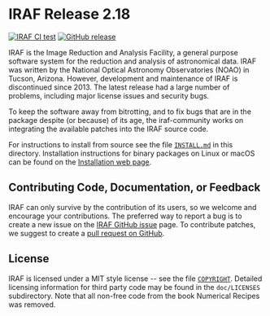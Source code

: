 # IRAF Release 2.18

[![IRAF CI test](https://github.com/iraf-community/iraf/workflows/IRAF%20CI%20test/badge.svg)](https://github.com/olebole/iraf/actions?query=workflow%3A%22IRAF+CI+test%22)
[![GitHub release](https://img.shields.io/github/release/iraf-community/iraf.svg)](https://github.com/iraf-community/iraf/releases/latest)

IRAF is the Image Reduction and Analysis Facility, a general purpose
software system for the reduction and analysis of astronomical
data. IRAF was written by the National Optical Astronomy Observatories
(NOAO) in Tucson, Arizona. However, development and maintenance of
IRAF is discontinued since 2013. The latest release had a large number
of problems, including major license issues and security bugs.

To keep the software away from bitrotting, and to fix bugs that are in
the package despite (or because) of its age, the iraf-community works
on integrating the available patches into the IRAF source code.

For instructions to install from source see the file
[`INSTALL.md`](INSTALL.md) in this directory. Installation
instructions for binary packages on Linux or macOS can be found on the
[Installation web page](https://iraf-community.github.io/install.html).


## Contributing Code, Documentation, or Feedback

IRAF can only survive by the contribution of its users, so we welcome
and encourage your contributions. The preferred way to report a bug is
to create a new issue on the
[IRAF GitHub issue](https://github.com/iraf-community/iraf/issues) page.
To contribute patches, we suggest to create a
[pull request on GitHub](https://github.com/iraf-community/iraf/pulls).


## License

IRAF is licensed under a MIT style license -- see the file
[`COPYRIGHT`](COPYRIGHT). Detailed licensing information for third
party code may be found in the `doc/LICENSES` subdirectory. Note that
all non-free code from the book Numerical Recipes was removed.
